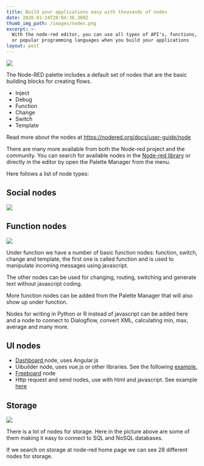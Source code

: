 ```yaml
---
title: Build your applications easy with thousands of nodes
date: 2020-01-14T20:04:36.389Z
thumb_img_path: /images/nodes.png
excerpt: >-
  With the node-red editor, you can use all types of API's, functions, devices
  or popular programming languages when you build your applications
layout: post
---
```

<meta name="description" content="With thousands of nodes for IT automation, MVP development, backend services, front-end testing, service API creation, visual programming really gets easy with the Rodened cloud editor. ">

<meta name="keywords" content="function nodes, storage nodes, social nodes, apivis editor, visual programming, no coding, integromat alternative, zapier alternative, activechat alternative">

![](/images/nodes.png)

The Node-RED palette includes a default set of nodes that are the basic building blocks for creating flows.

* Inject
* Debug
* Function
* Change
* Switch
* Template

Read more about the nodes at <a href="https://nodered.org/docs/user-guide/node" target="_blank">https://nodered.org/docs/user-guide/node</a>

There are many more available from both the Node-red project and the community. You can search for available nodes in the <a href="https://flows.nodered.org/search?type=node&type=flow&type=collection" target="_blank">Node-red library</a>
or directly in the editor by open the Palette Manager from the menu.

Here follows a list of node types:

## Social nodes

![](/images/social_all.png)

## Function nodes

![](/images/function_all.png)

Under function we have a number of basic function nodes: function, switch, change and template, the first one is called function and is used to manipulate incoming messages using javascript.

The other nodes can be used for changing, routing, switching and generate text without javascript coding.

More function nodes can be added from the Palette Manager that will also show up under function.

Nodes for writing in Python or R instead of javascript can be added here and a node to connect to Dialogflow, convert XML, calculating min, max, average and many more.

## UI nodes

* <a href="https://flows.nodered.org/node/node-red-dashboard" target="_blank">Dashboard </a>node, uses Angular.js
* Uibuilder node, uses vue.js or other libraries. See the following <a href="https://flows.nodered.org/flow/e909c3fa700b68abe94cd822e46c084f" target="_blank">example.</a>
* <a href="https://flows.nodered.org/node/node-red-contrib-freeboard" target="_blank">Freeboard</a> node
* Http request and send nodes, use with html and javascript. See example <a href="https://gist.github.com/dexterlabora/1bffe6808d37bd96cce283939983e758" target="_blank">here</a>

## Storage

![](/images/storage_a.png)

There is a lot of nodes for storage. Here in the picture above are some of them making it easy to connect to SQL and NoSQL databases.

If we search on storage at node-red home page we can see 28 different nodes for storage.
